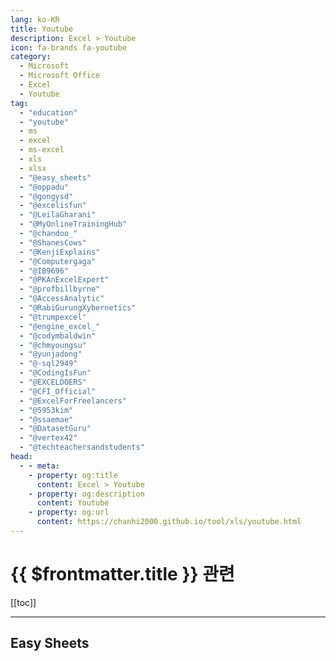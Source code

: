 ```yaml
---
lang: ko-KR
title: Youtube
description: Excel > Youtube
icon: fa-brands fa-youtube
category: 
  - Microsoft
  - Microsoft Office
  - Excel
  - Youtube
tag:
  - "education"
  - "youtube"
  - ms
  - excel
  - ms-excel
  - xls
  - xlsx
  - "@easy_sheets"
  - "@oppadu"
  - "@gongysd"
  - "@excelisfun"
  - "@LeilaGharani"
  - "@MyOnlineTrainingHub"
  - "@chandoo_"
  - "@ShanesCows"
  - "@KenjiExplains"
  - "@Computergaga"
  - "@IB9696"
  - "@PKAnExcelExpert"
  - "@profbillbyrne"
  - "@AccessAnalytic"
  - "@RabiGurungXybernetics"
  - "@trumpexcel"
  - "@engine_excel_"
  - "@codymbaldwin"
  - "@chmyoungsu"
  - "@yunjadong"
  - "@-sql2949"
  - "@CodingIsFun"
  - "@EXCELDOERS"
  - "@CFI_Official"
  - "@ExcelForFreelancers"
  - "@5953kim"
  - "@ssaemae"
  - "@DatasetGuru"
  - "@vertex42"
  - "@techteachersandstudents"
head:
  - - meta:
    - property: og:title
      content: Excel > Youtube
    - property: og:description
      content: Youtube
    - property: og:url
      content: https://chanhi2000.github.io/tool/xls/youtube.html
---
```


# {{ $frontmatter.title }} 관련

[[toc]]

---

## Easy Sheets

<MyYouTubeItems jsonName="yu-easy_sheets" /><!-- Easy Sheets -->
<MyYouTubeItems jsonName="yu-oppadu" /><!-- 오빠두엑셀 | 엑셀 강의 대표채널 -->
<MyYouTubeItems jsonName="yu-gongysd" /><!-- 공여사들 -->
<MyYouTubeItems jsonName="yu-excelisfun" /><!-- ExcelIsFun -->
<MyYouTubeItems jsonName="yu-LeilaGharani" /><!-- Leila Gharani -->
<MyYouTubeItems jsonName="yu-MyOnlineTrainingHub" /><!-- MyOnlineTrainingHub -->
<MyYouTubeItems jsonName="yu-chandoo_" /><!-- Chandoo -->
<MyYouTubeItems jsonName="yu-ShanesCows" /><!-- Shane Young -->
<MyYouTubeItems jsonName="yu-KenjiExplains" /><!-- Kenji Explains -->
<MyYouTubeItems jsonName="yu-Computergaga" /><!-- Computergaga -->
<MyYouTubeItems jsonName="yu-IB9696" /><!-- IB 96 -->
<MyYouTubeItems jsonName="yu-PKAnExcelExpert" /><!-- PK: An Excel Expert -->
<MyYouTubeItems jsonName="yu-profbillbyrne" /><!-- profbillbyrne -->
<MyYouTubeItems jsonName="yu-AccessAnalytic" /><!-- Access Analytic -->
<MyYouTubeItems jsonName="yu-RabiGurungXybernetics" /><!-- Rabi Gurung -->
<MyYouTubeItems jsonName="yu-trumpexcel" /><!-- TrumpExcel -->
<MyYouTubeItems jsonName="yu-engine_excel_" /><!-- 엑셀 이것만!ENGINE_ -->
<MyYouTubeItems jsonName="yu-codymbaldwin" /><!-- Cody Baldwin -->
<MyYouTubeItems jsonName="yu-chmyoungsu" /><!-- chaems -->
<MyYouTubeItems jsonName="yu-yunjadong" /><!-- 윤자동 -->
<MyYouTubeItems jsonName="yu--sql2949" /><!-- 디노자유아빠 - SQL쿼리, 엑셀, 데이터 분석 -->
<MyYouTubeItems jsonName="yu-CodingIsFun" /><!-- Coding Is Fun -->
<MyYouTubeItems jsonName="yu-EXCELDOERS" /><!-- EXCEL DOERS -->
<MyYouTubeItems jsonName="yu-CFI_Official" /><!-- Corporate Finance Institute -->
<MyYouTubeItems jsonName="yu-ExcelForFreelancers" /><!-- Excel For Freelancers -->
<MyYouTubeItems jsonName="yu-5953kim" /><!-- EXCEL AND VBA -->
<MyYouTubeItems jsonName="yu-ssaemae" /><!-- 쌤매 -->
<MyYouTubeItems jsonName="yu-DatasetGuru" /><!-- Dataset Guru -->
<MyYouTubeItems jsonName="yu-vertex42" /><!-- Vertex42 -->
<MyYouTubeItems jsonName="yu-techteachersandstudents" /><!-- Technology for Teachers and Students -->
<MyYouTubeItems jsonName="yu-cybercdh" /><!-- cybercdh -->
<MyYouTubeItems jsonName="yu-PragmaticWorks" /><!-- Pragmatic Works -->
<MyYouTubeItems jsonName="yu-edwith" /><!-- 혜원장 Hyewonjang -->
<MyYouTubeItems jsonName="yu-itseorab" /><!-- IT서랍 -->
<MyYouTubeItems jsonName="yu-ExcelCampus" /><!-- Excel Campus - Jon -->
<MyYouTubeItems jsonName="yu-OtherLevels" /><!-- Other Level's -->
<MyYouTubeItems jsonName="yu-LearnitTraining" /><!-- Learnit Training -->
<MyYouTubeItems jsonName="yu-FMWC" /><!-- Financial Modeling World Cup -->
<MyYouTubeItems jsonName="yu-deepsam77" /><!-- 딥쌤 -->
<MyYouTubeItems jsonName="yu-SeleTraining" /><!-- Sele Training -->
<MyYouTubeItems jsonName="yu-kooky0ai" /><!-- 기묘한 자동화 -->
<MyYouTubeItems jsonName="yu-excelcreator1" /><!-- 엑셀마왕 -->
<MyYouTubeItems jsonName="yu-hantip" /><!-- 짤막한 강좌 -->
<MyYouTubeItems jsonName="yu-moonbird.thinker" /><!-- 달새는 달만 생각한다 -->
<MyYouTubeItems jsonName="yu-zzangsaem" /><!-- 짱샘 -->

<TagLinks />